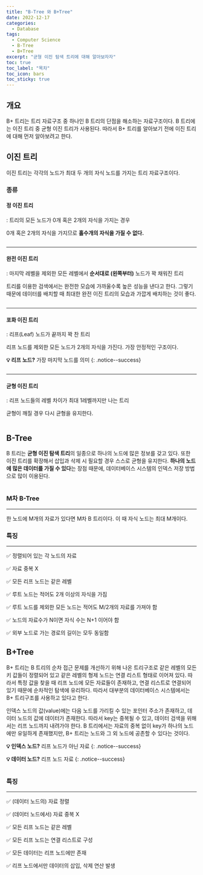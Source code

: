 ```yaml
---
title: "B-Tree 와 B+Tree"
date: 2022-12-17
categories:
  - Database
tags:
  - Computer Science
  - B-Tree
  - B+Tree
excerpt: "균형 이진 탐색 트리에 대해 알아보자자"
toc: true
toc_label: "목차"
toc_icon: bars
toc_sticky: true
---
```


## 개요

B+ 트리는 트리 자료구조 중 하나인 B 트리의 단점을 해소하는 자료구조이다. B 트리에는 이진 트리 중 균형 이진 트리가 사용된다. 따라서 B+ 트리를 알아보기 전에 이진 트리에 대해 먼저 알아보려고 한다. 

## 이진 트리

이진 트리는 각각의 노드가 최대 두 개의 자식 노드를 가지는 트리 자료구조이다.

### 종류

#### 정 이진 트리

: 트리의 모든 노드가 0개 혹은 2개의 자식을 가지는 경우

0개 혹은 2개의 자식을 가지므로 **홀수개의 자식을 가질 수 없다.**

<figure class="align-center">
  <img src="{{ site.url }}{{ site.baseurl }}/assets/images/cs/database/b1.png" alt="">
</figure>

---

#### 완전 이진 트리

: 마지막 레벨을 제외한 모든 레벨에서 **순서대로 (왼쪽부터)** 노드가 꽉 채워진 트리

트리를 이용한 검색에서는 완전한 모습에 가까울수록 높은 성능을 낸다고 한다. 그렇기 때문에 데이터를 배치할 때 최대한 완전 이진 트리의 모습과 가깝게 배치하는 것이 좋다.

<figure class="align-center">
  <img src="{{ site.url }}{{ site.baseurl }}/assets/images/cs/database/b2.png" alt="">
</figure>

---

#### 포화 이진 트리

: 리프(Leaf) 노드가 끝까지 꽉 찬 트리

리프 노드를 제외한 모든 노드가 2개의 자식을 가진다. 가장 안정적인 구조이다.

**💡 리프 노드?** 가장 마지막 노드를 의미
{: .notice--success}

<figure class="align-center">
  <img src="{{ site.url }}{{ site.baseurl }}/assets/images/cs/database/b3.png" alt="">
</figure>

---

#### 균형 이진 트리

: 리프 노드들의 레벨 차이가 최대 1레벨까지만 나는 트리

균형이 깨질 경우 다시 균형을 유지한다.

<figure class="align-center">
  <img src="{{ site.url }}{{ site.baseurl }}/assets/images/cs/database/b4.png" alt="">
</figure>

## B-Tree

B 트리는 **균형 이진 탐색 트리**의 일종으로 하나의 노드에 많은 정보를 갖고 있다. 또한 이진 트리를 확장해서 삽입과 삭제 시 필요할 경우 스스로 균형을 유지한다. **하나의 노드에 많은 데이터를 가질 수 있다**는 장점 때문에, 데이터베이스 시스템의 인덱스 저장 방법으로 많이 이용된다.

<figure class="align-center">
  <img src="{{ site.url }}{{ site.baseurl }}/assets/images/cs/database/b5.png" alt="">
</figure>

### M차 B-Tree

---

한 노드에 M개의 자료가 있다면 M차 B 트리이다. 이 때 자식 노드는 최대 M개이다. 

### 특징

---

✅ 정렬되어 있는 각 노드의 자료

✅ 자료 중복 X

✅ 모든 리프 노드는 같은 레벨

✅ 루트 노드는 적어도 2개 이상의 자식을 가짐

✅ 루트 노드를 제외한 모든 노드는 적어도 M/2개의 자료를 가져야 함

✅ 노드의 자료수가 N이면 자식 수는 N+1 이어야 함

✅ 외부 노드로 가는 경로의 길이는 모두 동일함

## B+Tree

B+ 트리는 B 트리의 순차 접근 문제를 개선하기 위해 나온 트리구조로 같은 레벨의 모든 키 값들이 정렬되어 있고 같은 레벨의 형제 노드는 연결 리스트 형태로 이어져 있다. 따라서 특정 값을 찾을 때 리프 노드에 모든 자료들이 존재하고, 연결 리스트로 연결되어 있기 때문에 순차적인 탐색에 유리하다. 따라서 대부분의 데이터베이스 시스템에서는 B+ 트리구조를 사용하고 있다고 한다. 

인덱스 노드의 값(value)에는 다음 노드를 가리킬 수 있는 포인터 주소가 존재하고, 데이터 노드의 값에 데이터가 존재한다. 따라서 key는 중복될 수 있고, 데이터 검색을 위해서는 리프 노드까지 내려가야 한다. B 트리에서는 자료의 중복 없이 key가 하나의 노드에만 유일하게 존재했지만, B+ 트리는 노드와 그 외 노드에 공존할 수 있다는 것이다. 

**💡 인덱스 노드?** 리프 노드가 아닌 자료
{: .notice--success}

**💡 데이터 노드?** 리프 노드 자료
{: .notice--success}

<figure class="align-center">
  <img src="{{ site.url }}{{ site.baseurl }}/assets/images/cs/database/b6.png" alt="">
</figure>

### 특징

---

✅ (데이터 노드의) 자료 정렬

✅ (데이터 노드에서) 자료 중복 X

✅ 모든 리프 노드는 같은 레벨

✅ 모든 리프 노드는 연결 리스트로 구성

✅ 모든 데이터는 리프 노드에만 존재

✅ 리프 노드에서만 데이터의 삽입, 삭제 연산 발생